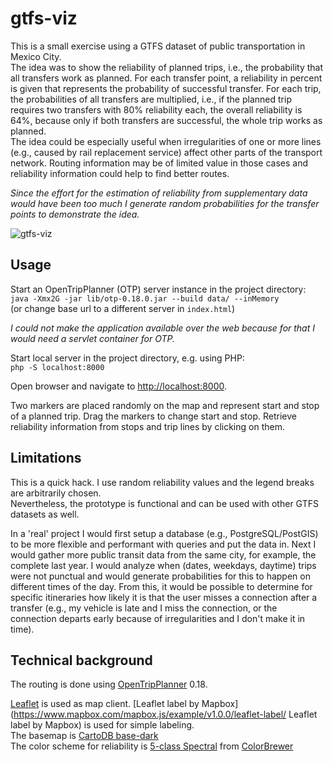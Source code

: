 # gtfs-viz
This is a small exercise using a GTFS dataset of public transportation in Mexico City.  
The idea was to show the reliability of planned trips, i.e., the probability that all transfers work as planned. For each transfer point, a reliability in percent is given that represents the probability of successful transfer. For each trip, the probabilities of all transfers are multiplied, i.e., if the planned trip requires two transfers with 80% reliability each, the overall reliability is 64%, because only if both transfers are successful, the whole trip works as planned.  
The idea could be especially useful when irregularities of one or more lines (e.g., caused by rail replacement service) affect other parts of the transport network. Routing information may be of limited value in those cases and reliability information could help to find better routes. 
 
*Since the effort for the estimation of reliability from supplementary data would have been too much I generate random probabilities for the transfer points to demonstrate the idea.*

![gtfs-viz](http://kinkeldey.com/ally/gtfs-viz.png)

## Usage
Start an OpenTripPlanner (OTP) server instance in the project directory:  
`java -Xmx2G -jar lib/otp-0.18.0.jar --build data/ --inMemory`  
(or change base url to a different server in `index.html`)

*I could not make the application available over the web because for that I would need a servlet container for OTP.*

Start local server in the project directory, e.g. using PHP:  
`php -S localhost:8000`  

Open browser and navigate to [http://localhost:8000](http://localhost:8000 "http://localhost:8000").

Two markers are placed randomly on the map and represent start and stop of a planned trip. Drag the markers to change start and stop. Retrieve reliability information from stops and trip lines by clicking on them.
	
## Limitations
This is a quick hack. I use random reliability values and the legend breaks are arbitrarily chosen.  
Nevertheless, the prototype is functional and can be used with other GTFS datasets as well.

In a 'real' project I would first setup a database (e.g., PostgreSQL/PostGIS) to be more flexible and performant with queries and put the data in. Next I would gather more public transit data from the same city, for example, the complete last year. I would analyze when (dates, weekdays, daytime) trips were not punctual and would generate probabilities for this to happen on different times of the day. From this, it would be possible to determine for specific itineraries how likely it is that the user misses a connection after a transfer (e.g., my vehicle is late and I miss the connection, or the connection departs early because of irregularities and I don't make it in time).  

## Technical background
The routing is done using [OpenTripPlanner](http://opentripplanner.org "OpenTripPlanner") 0.18.

[Leaflet](http://http://leafletjs.com "Leaflet") is used as map client.
[Leaflet label by Mapbox](https://www.mapbox.com/mapbox.js/example/v1.0.0/leaflet-label/ Leaflet label by Mapbox) is used for simple labeling.  
The basemap is [CartoDB base-dark](https://github.com/CartoDB/cartodb/wiki/BaseMaps-available "CartoDB base-dark")  
The color scheme for reliability is [5-class Spectral](http://colorbrewer2.org/?type=diverging&scheme=Spectral&n=5 "5-class Spectral") from [ColorBrewer](http://colorbrewer2.org "ColorBrewer")
